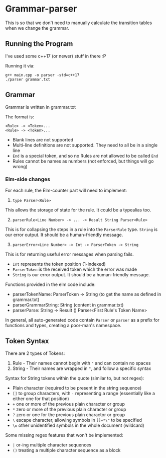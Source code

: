 Grammar-parser
==============

This is so that we don't need to manually calculate the transition
tables when we change the grammar.

Running the Program
-------------------

I've used some c++17 (or newer) stuff in there :P

Running it via:
```
g++ main.cpp -o parser -std=c++17
./parser grammar.txt
```

Grammar
-------
Grammar is written in grammar.txt

The format is:
```
<Rule> -> <Token>...
<Rule> -> <Token>...
```

- Blank lines are not supported
- Multi-line definitions are not supported. They need to all be in a single line
- `End` is a special token, and so no Rules are not allowed to be called `End`
- Rules cannot be names as numbers (not enforced, but things will go wrong)

### Elm-side changes

For each rule, the Elm-counter part will need to implement:
1. `type Parser<Rule>`

This allows the storage of state for the rule. It could be a typealias too.

2. `parserRule<Line Number> -> ... -> Result String Parser<Rule>`

This is for collapsing the steps in a rule into the `ParserRule` type.
`String` is our error output. It should be a human-friendly message.

3. `parserError<Line Number> -> Int -> ParserToken -> String`

This is for returning useful error messages when parsing fails.
- `Int` represents the token position (1-indexed)
- `ParserToken` is the received token which the error was made
- `String` is our error output. It should be a human-friendly message.

Functions provided in the elm code include:
- parserTokenName: ParserToken -> String (to get the name as defined in grammar.txt)
- parserGrammarString: String (content in grammar.txt)
- parserParse: String -> Result () Parser<First Rule's Token Name>

In general, all auto-generated code contain `Parser` or `parser` as a prefix
for functions and types, creating a poor-man's namespace.

Token Syntax
------------

There are 2 types of Tokens:
1. Rule - Their names cannot begin with `"` and can contain no spaces
1. String - Their names are wrapped in `"`, and follow a specific syntax

Syntax for String tokens within the quote (similar to, but not regex):

- Plain character (required to be present in the string sequence)
- `[]` to group characters, with `-` representing a range
       (essentially like a either one for that position)
- `+` one or more of the previous plain character or group
- `*` zero or more of the previous plain character or group
- `?` zero or one for the previous plain charactor or group
- `\` escape character, allowing symbols in `[]+*\"` to be specified
- `\o` other unidentified symbols in the whole document (wildcard)

Some missing regex features that won't be implemented:
- `|` or-ing multiple character sequences
- `()` treating a multiple character sequence as a block
